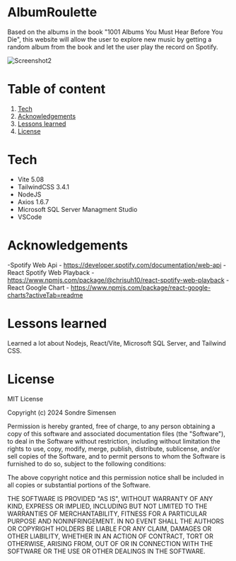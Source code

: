 # AlbumRoulette

Based on the albums in the book "1001 Albums You Must Hear Before You Die", this website will allow the user to explore new music by getting a random album from the book and let the user play the record on Spotify.

![Screenshot2](https://github.com/Sonsim/AlbumRoulette/assets/141270918/bee5d804-57bd-4496-a536-a9eaeabd3690)


# Table of content

1. [Tech](#Tech)
2. [Acknowledgements](#Acknowledgements)
3. [Lessons learned](#Lessons-learned)
4. [License](#License)

# Tech

- Vite 5.08
- TailwindCSS 3.4.1
- NodeJS
- Axios 1.6.7
- Microsoft SQL Server Managment Studio
- VSCode

# Acknowledgements

  -Spotify Web Api - https://developer.spotify.com/documentation/web-api
  -React Spotify Web Playback - https://www.npmjs.com/package/@chrisuh10/react-spotify-web-playback
  -React Google Chart - https://www.npmjs.com/package/react-google-charts?activeTab=readme
  
# Lessons learned
Learned a lot about Nodejs, React/Vite, Microsoft SQL Server, and Tailwind CSS.
# License

MIT License

Copyright (c) 2024 Sondre Simensen

Permission is hereby granted, free of charge, to any person obtaining a copy
of this software and associated documentation files (the "Software"), to deal
in the Software without restriction, including without limitation the rights
to use, copy, modify, merge, publish, distribute, sublicense, and/or sell
copies of the Software, and to permit persons to whom the Software is
furnished to do so, subject to the following conditions:

The above copyright notice and this permission notice shall be included in all
copies or substantial portions of the Software.

THE SOFTWARE IS PROVIDED "AS IS", WITHOUT WARRANTY OF ANY KIND, EXPRESS OR
IMPLIED, INCLUDING BUT NOT LIMITED TO THE WARRANTIES OF MERCHANTABILITY,
FITNESS FOR A PARTICULAR PURPOSE AND NONINFRINGEMENT. IN NO EVENT SHALL THE
AUTHORS OR COPYRIGHT HOLDERS BE LIABLE FOR ANY CLAIM, DAMAGES OR OTHER
LIABILITY, WHETHER IN AN ACTION OF CONTRACT, TORT OR OTHERWISE, ARISING FROM,
OUT OF OR IN CONNECTION WITH THE SOFTWARE OR THE USE OR OTHER DEALINGS IN THE
SOFTWARE.
